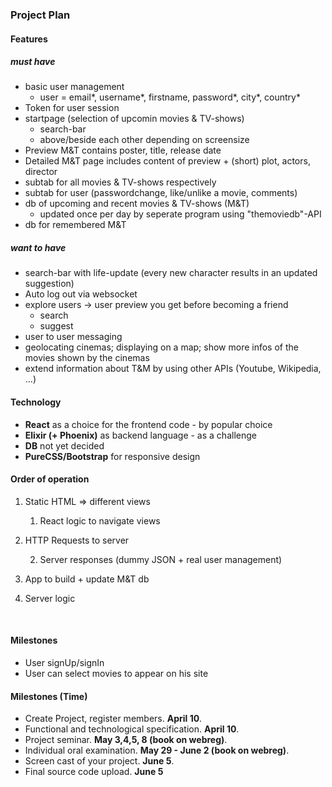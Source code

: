 ### Project Plan

#### Features

##### must have

- basic user management
  - user = email\*, username\*, firstname, password\*, city\*, country\* 
- Token for user session
- startpage (selection of upcomin movies & TV-shows)
  - search-bar 
  - above/beside each other depending on screensize
- Preview M&T contains poster, title, release date
- Detailed M&T page includes content of preview + (short) plot, actors, director
- subtab for all movies & TV-shows respectively
- subtab for user (passwordchange, like/unlike a movie, comments)
- db of upcoming and recent movies & TV-shows (M&T)
  - updated once per day by seperate program using "themoviedb"-API
- db for remembered M&T

##### want to have

* search-bar with life-update (every new character results in an updated suggestion)
* Auto log out via websocket
* explore users -> user preview you get before becoming a friend
  * search
  * suggest
* user to user messaging
* geolocating cinemas; displaying on a map; show more infos of the movies shown by the cinemas
* extend information about T&M by using other APIs (Youtube, Wikipedia, ...)



#### Technology

- **React** as a choice for the frontend code - by popular choice
- **Elixir (+ Phoenix)** as backend language - as a challenge
- **DB** not yet decided
- **PureCSS/Bootstrap** for responsive design



#### Order of operation

1. Static HTML => different views

   1. React logic to navigate views

2. HTTP Requests to server

   2. Server responses (dummy JSON + real user management)

3. App to build + update M&T db

4. Server logic

   ​

#### Milestones

- User signUp/signIn
- User can select movies to appear on his site



#### Milestones (Time)

* Create Project, register members. **April 10**.
* Functional and technological specification. **April 10**.
* Project seminar. **May 3,4,5, 8 (book on webreg)**.
* Individual oral examination. **May 29 - June 2 (book on webreg)**.
* Screen cast of your project. **June 5**.
* Final source code upload. **June 5**